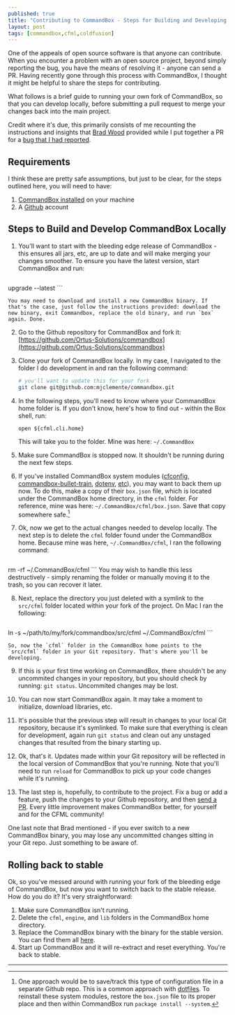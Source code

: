 ```yaml
---
published: true
title: "Contributing to CommandBox - Steps for Building and Developing Locally"
layout: post
tags: [commandbox,cfml,coldfusion]
---
```

One of the appeals of open source software is that anyone can contribute. When you encounter a problem with an open source project, beyond simply reporting the bug, you have the means of resolving it - anyone can send a PR. Having recently gone through this process with CommandBox, I thought it might be helpful to share the steps for contributing.
<!--more-->

What follows is a brief guide to running your own fork of CommandBox, so that you can develop locally, before submitting a pull request to merge your changes back into the main project. 

Credit where it's due, this primarily consists of me recounting the instructions and insights that [Brad Wood](https://twitter.com/bdw429s) provided while I put together a PR for a [bug that I had reported](https://ortussolutions.atlassian.net/browse/COMMANDBOX-1077). 

## Requirements

I think these are pretty safe assumptions, but just to be clear, for the steps outlined here, you will need to have:

1. [CommandBox installed](https://commandbox.ortusbooks.com/getting-started-guide) on your machine
2. A [Github](https://github.com) account

## Steps to Build and Develop CommandBox Locally


1. You'll want to start with the bleeding edge release of CommandBox - this ensures all jars, etc, are up to date and will make merging your changes smoother. To ensure you have the latest version, start CommandBox and run:

	```bash
upgrade --latest
	```

	You may need to download and install a new CommandBox binary. If that's the case, just follow the instructions provided: download the new binary, exit Commandbox, replace the old binary, and run `box` again. Done.

2. Go to the Github repository for CommandBox and fork it: [https://github.com/Ortus-Solutions/commandbox](https://github.com/Ortus-Solutions/commandbox)

3. Clone your fork of CommandBox locally. In my case, I navigated to the folder I do development in and ran the following command:

   ```bash
   # you'll want to update this for your fork
   git clone git@github.com:mjclemente/commandbox.git
   ```

4. In the following steps, you'll need to know where your CommandBox home folder is. If you don't know, here's how to find out - within the Box shell, run:

   ```
   open ${cfml.cli.home}
   ```

    This will take you to the folder. Mine was here: `~/.CommandBox`

5. Make sure CommandBox is stopped now. It shouldn't be running during the next few steps.

6. If you've installed CommandBox system modules ([cfconfig](https://www.forgebox.io/view/commandbox-cfconfig), [commandbox-bullet-train](https://www.forgebox.io/view/commandbox-bullet-train), [dotenv](https://www.forgebox.io/view/commandbox-dotenv), [etc](https://www.forgebox.io/type/commandbox-modules)), you may want to back them up now. To do this, make a copy of their `box.json` file, which is located under the CommandBox home directory, in the `cfml` folder. For reference, mine was here:  `~/.CommandBox/cfml/box.json`. Save that copy somewhere safe.[^1]

7. Ok, now we get to the actual changes needed to develop locally. The next step is to delete the `cfml` folder found under the CommandBox home. Because mine was here, `~/.CommandBox/cfml`, I ran the following command:

	```bash
rm -rf ~/.CommandBox/cfml
	```
	You may wish to handle this less destructively - simply renaming the folder or manually moving it to the trash, so you can recover it later.

8. Next, replace the directory you just deleted with a symlink to the `src/cfml` folder located within your fork of the project. On Mac I ran the following:

	```bash
ln -s ~/path/to/my/fork/commandbox/src/cfml ~/.CommandBox/cfml
	```

	So, now the `cfml` folder in the CommandBox home points to the `src/cfml` folder in your Git repository. That's where you'll be developing.

9. If this is your first time working on CommandBox, there shouldn't be any uncommited changes in your repository, but you should check by running: `git status`. Uncommited changes may be lost.

10. You can now start CommandBox again. It may take a moment to initialize, download libraries, etc.

11. It's possible that the previous step will result in changes to your local Git repository, because it's symlinked. To make sure that everything is clean for development, again run `git status` and clean out any unstaged changes that resulted from the binary starting up.

12. Ok, that's it. Updates made within your Git repository will be reflected in the local version of CommandBox that you're running. Note that you'll need to run `reload` for CommandBox to pick up your code changes while it's running.

13. The last step is, hopefully, to contribute to the project. Fix a bug or add a feature, push the changes to your Github repository, and then [send a PR](https://help.github.com/en/github/collaborating-with-issues-and-pull-requests/creating-a-pull-request-from-a-fork). Every little improvement makes CommandBox better, for yourself and for the CFML community!

One last note that Brad mentioned - if you ever switch to a new CommandBox binary, you may lose any uncommitted changes sitting in your Git repo. Just something to be aware of.

## Rolling back to stable

Ok, so you've messed around with running your fork of the bleeding edge of CommandBox, but now you want to switch back to the stable release. How do you do it? It's very straightforward:

1. Make sure CommandBox isn't running.
2. Delete the `cfml`, `engine`, and `lib` folders in the CommandBox home directory.
3. Replace the CommandBox binary with the binary for the stable version. You can find them all [here](https://downloads.ortussolutions.com/#/ortussolutions/commandbox/).
4. Start up CommandBox and it will re-extract and reset everything. You're back to stable.



____

[^1]:One approach would be to save/track this type of configuration file in a separate Github repo. This is a common approach with [dotfiles](https://github.com/mathiasbynens/dotfiles). To reinstall these system modules, restore the `box.json` file to its proper place and then within CommandBox run `package install --system`.